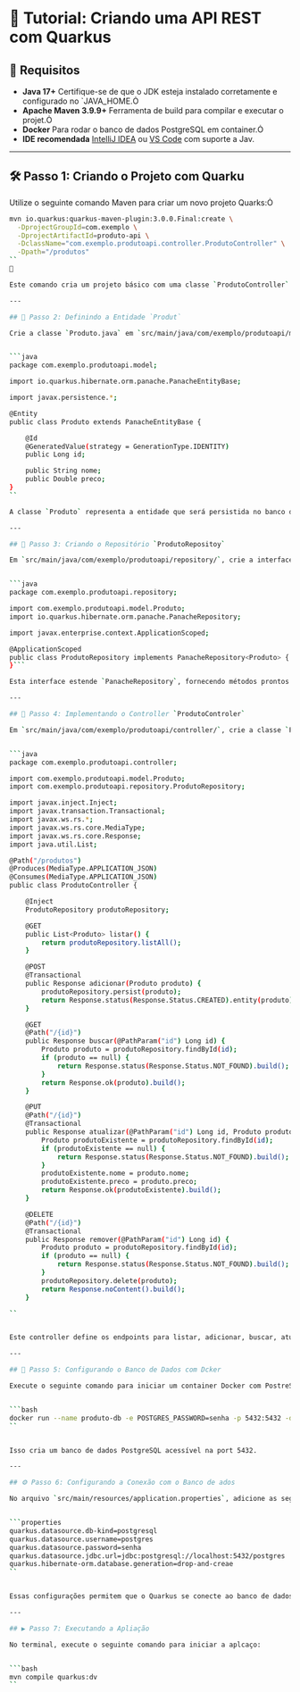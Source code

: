 # 🚀 Tutorial: Criando uma API REST com Quarkus

## 🧰 Requisitos

- **Java 17+** Certifique-se de que o JDK esteja instalado corretamente e configurado no `JAVA_HOME.
- **Apache Maven 3.9.9+** Ferramenta de build para compilar e executar o projet.
- **Docker** Para rodar o banco de dados PostgreSQL em container.
- **IDE recomendada** [IntelliJ IDEA](https://www.jetbrains.com/idea/) ou [VS Code](https://code.visualstudio.com/) com suporte a Jav.

---

## 🛠️ Passo 1: Criando o Projeto com Quarku

Utilize o seguinte comando Maven para criar um novo projeto Quarks:


```bash
mvn io.quarkus:quarkus-maven-plugin:3.0.0.Final:create \
  -DprojectGroupId=com.exemplo \
  -DprojectArtifactId=produto-api \
  -DclassName="com.exemplo.produtoapi.controller.ProdutoController" \
  -Dpath="/produtos"
``


Este comando cria um projeto básico com uma classe `ProdutoController` que expõe um endpoint REST em `/produto`.

---

## 🧱 Passo 2: Definindo a Entidade `Produt`

Crie a classe `Produto.java` em `src/main/java/com/exemplo/produtoapi/mode/`


```java
package com.exemplo.produtoapi.model;

import io.quarkus.hibernate.orm.panache.PanacheEntityBase;

import javax.persistence.*;

@Entity
public class Produto extends PanacheEntityBase {

    @Id
    @GeneratedValue(strategy = GenerationType.IDENTITY)
    public Long id;

    public String nome;
    public Double preco;
}
``

A classe `Produto` representa a entidade que será persistida no banco de daos.

---

## 🔧 Passo 3: Criando o Repositório `ProdutoRepositoy`

Em `src/main/java/com/exemplo/produtoapi/repository/`, crie a interface `ProdutoRepository.jva`


```java
package com.exemplo.produtoapi.repository;

import com.exemplo.produtoapi.model.Produto;
import io.quarkus.hibernate.orm.panache.PanacheRepository;

import javax.enterprise.context.ApplicationScoped;

@ApplicationScoped
public class ProdutoRepository implements PanacheRepository<Produto> {
}```

Esta interface estende `PanacheRepository`, fornecendo métodos prontos para operações RUD.

---

## 🔌 Passo 4: Implementando o Controller `ProdutoControler`

Em `src/main/java/com/exemplo/produtoapi/controller/`, crie a classe `ProdutoController.ava:


```java
package com.exemplo.produtoapi.controller;

import com.exemplo.produtoapi.model.Produto;
import com.exemplo.produtoapi.repository.ProdutoRepository;

import javax.inject.Inject;
import javax.transaction.Transactional;
import javax.ws.rs.*;
import javax.ws.rs.core.MediaType;
import javax.ws.rs.core.Response;
import java.util.List;

@Path("/produtos")
@Produces(MediaType.APPLICATION_JSON)
@Consumes(MediaType.APPLICATION_JSON)
public class ProdutoController {

    @Inject
    ProdutoRepository produtoRepository;

    @GET
    public List<Produto> listar() {
        return produtoRepository.listAll();
    }

    @POST
    @Transactional
    public Response adicionar(Produto produto) {
        produtoRepository.persist(produto);
        return Response.status(Response.Status.CREATED).entity(produto).build();
    }

    @GET
    @Path("/{id}")
    public Response buscar(@PathParam("id") Long id) {
        Produto produto = produtoRepository.findById(id);
        if (produto == null) {
            return Response.status(Response.Status.NOT_FOUND).build();
        }
        return Response.ok(produto).build();
    }

    @PUT
    @Path("/{id}")
    @Transactional
    public Response atualizar(@PathParam("id") Long id, Produto produto) {
        Produto produtoExistente = produtoRepository.findById(id);
        if (produtoExistente == null) {
            return Response.status(Response.Status.NOT_FOUND).build();
        }
        produtoExistente.nome = produto.nome;
        produtoExistente.preco = produto.preco;
        return Response.ok(produtoExistente).build();
    }

    @DELETE
    @Path("/{id}")
    @Transactional
    public Response remover(@PathParam("id") Long id) {
        Produto produto = produtoRepository.findById(id);
        if (produto == null) {
            return Response.status(Response.Status.NOT_FOUND).build();
        }
        produtoRepository.delete(produto);
        return Response.noContent().build();
    }

``


Este controller define os endpoints para listar, adicionar, buscar, atualizar e remover proutos.

---

## 🐳 Passo 5: Configurando o Banco de Dados com Dcker

Execute o seguinte comando para iniciar um container Docker com PostreSL:


```bash
docker run --name produto-db -e POSTGRES_PASSWORD=senha -p 5432:5432 -d postgrs
``


Isso cria um banco de dados PostgreSQL acessível na port 5432.

---

## ⚙️ Passo 6: Configurando a Conexão com o Banco de ados

No arquivo `src/main/resources/application.properties`, adicione as seguintes configuaçõs:


```properties
quarkus.datasource.db-kind=postgresql
quarkus.datasource.username=postgres
quarkus.datasource.password=senha
quarkus.datasource.jdbc.url=jdbc:postgresql://localhost:5432/postgres
quarkus.hibernate-orm.database.generation=drop-and-creae
``


Essas configurações permitem que o Quarkus se conecte ao banco de dados PostgreSQL em execução no ocker.

---

## ▶️ Passo 7: Executando a Apliação

No terminal, execute o seguinte comando para iniciar a aplcaço:


```bash
mvn compile quarkus:dv
``
